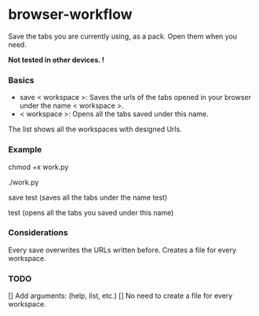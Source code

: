 # browser-workflow
Save the tabs you are currently using, as a pack. Open them when you need.

**Not tested in other devices. !**

### Basics
- save < workspace >: Saves the urls of the tabs opened in your browser under the name < workspace >.
- < workspace >: Opens all the tabs saved under this name.
  
The list shows all the workspaces with designed Urls.
  
### Example
chmod +x work.py

./work.py

save test (saves all the tabs under the name test)

test (opens all the tabs you saved under this name)
 
### Considerations
Every save overwrites the URLs written before.
Creates a file for every workspace.
 
### TODO 
[] Add arguments: (help, list, etc.)
[] No need to create a file for every workspace.
